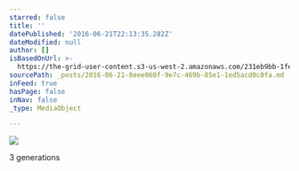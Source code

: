 ```yaml
---
starred: false
title: ''
datePublished: '2016-06-21T22:13:35.282Z'
dateModified: null
author: []
isBasedOnUrl: >-
  https://the-grid-user-content.s3-us-west-2.amazonaws.com/231eb9bb-1fe7-4ce2-bcc4-cd7c1771f521.jpg
sourcePath: _posts/2016-06-21-8eee060f-9e7c-469b-85e1-1ed5acd0c0fa.md
inFeed: true
hasPage: false
inNav: false
_type: MediaObject

---
```

![](https://the-grid-user-content.s3-us-west-2.amazonaws.com/231eb9bb-1fe7-4ce2-bcc4-cd7c1771f521.jpg)

3 generations